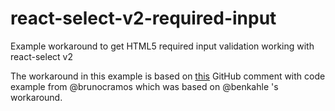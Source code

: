 # react-select-v2-required-input
Example workaround to get HTML5 required input validation working with react-select v2

The workaround in this example is based on [this](https://github.com/JedWatson/react-select/issues/1827#issuecomment-409343434) GitHub comment with code example from @brunocramos which was based on @benkahle 's workaround.

